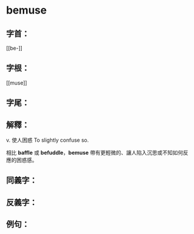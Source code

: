 # bemuse


## 字首：
[[be-]]

## 字根：
[[muse]]

## 字尾：


## 解釋：
v. 
使人困惑
To slightly confuse so.


相比 **baffle** 或 **befuddle**，**bemuse** 帶有更輕微的、讓人陷入沉思或不知如何反應的困惑感。
## 同義字：

## 反義字：

## 例句：

